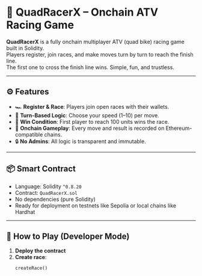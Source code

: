 # 🏁 QuadRacerX – Onchain ATV Racing Game       
          
**QuadRacerX** is a fully onchain multiplayer ATV (quad bike) racing game built in Solidity.          
Players register, join races, and make moves turn by turn to reach the finish line.       
The first one to cross the finish line wins. Simple, fun, and trustless.         
       
---     
    
## ⚙️ Features      
     
- 🏎️ **Register & Race**: Players join open races with their wallets.    
- 🧠 **Turn-Based Logic**: Choose your speed (1–10) per move.    
- 🏁 **Win Condition**: First player to reach 100 units wins the race.      
- 📜 **Onchain Gameplay**: Every move and result is recorded on Ethereum-compatible chains.   
- 🔒 **No Admins**: All logic is transparent and immutable.     
  
---  
   
## 📦 Smart Contract  
 
- Language: Solidity `^0.8.20`    
- Contract: `QuadRacerX.sol`    
- No dependencies (pure Solidity)    
- Ready for deployment on testnets like Sepolia or local chains like Hardhat   
   
--- 
 
## 🚀 How to Play (Developer Mode)  

1. **Deploy the contract**
2. **Create race**: 
   ```solidity
   createRace()
